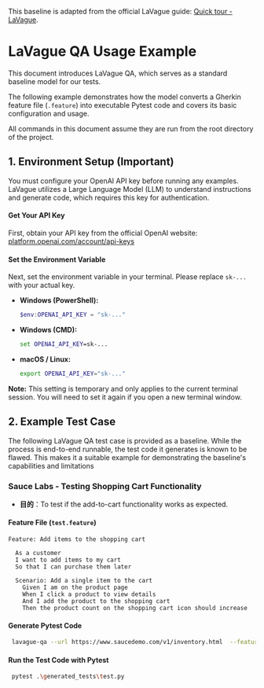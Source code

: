 This baseline is adapted from the official LaVague guide: [Quick tour - LaVague](https://www.google.com/search?q=https://lavague.ai/docs/qa).

# LaVague QA Usage Example

This document introduces LaVague QA, which serves as a standard baseline model for our tests.

The following example demonstrates how the model converts a Gherkin feature file (`.feature`) into executable Pytest code and covers its basic configuration and usage.

All commands in this document assume they are run from the root directory of the project.

## 1. Environment Setup (Important)

You must configure your OpenAI API key before running any examples. LaVague utilizes a Large Language Model (LLM) to understand instructions and generate code, which requires this key for authentication.

#### Get Your API Key

First, obtain your API key from the official OpenAI website: [platform.openai.com/account/api-keys](https://platform.openai.com/account/api-keys)

#### Set the Environment Variable

Next, set the environment variable in your terminal. Please replace `sk-...` with your actual key.

- **Windows (PowerShell):**

  ```powershell
  $env:OPENAI_API_KEY = "sk-..."
  ```

- **Windows (CMD):**

  ```cmd
  set OPENAI_API_KEY=sk-...
  ```

- **macOS / Linux:**

  ```bash
  export OPENAI_API_KEY="sk-..."
  ```

**Note:** This setting is temporary and only applies to the current terminal session. You will need to set it again if you open a new terminal window.

## 2. Example Test Case

The following LaVague QA test case is provided as a baseline. While the process is end-to-end runnable, the test code it generates is known to be flawed. This makes it a suitable example for demonstrating the baseline's capabilities and limitations

### Sauce Labs - Testing Shopping Cart Functionality

- **目的**：To test if the add-to-cart functionality works as expected.

#### Feature File (`test.feature`)

```gherkin
Feature: Add items to the shopping cart

  As a customer
  I want to add items to my cart
  So that I can purchase them later

  Scenario: Add a single item to the cart
    Given I am on the product page
    When I click a product to view details
    And I add the product to the shopping cart
    Then the product count on the shopping cart icon should increase
```

#### Generate Pytest Code

```bash
 lavague-qa --url https://www.saucedemo.com/v1/inventory.html  --feature ./test.feature
```

#### Run the Test Code with Pytest

```bash
 pytest .\generated_tests\test.py 
```

